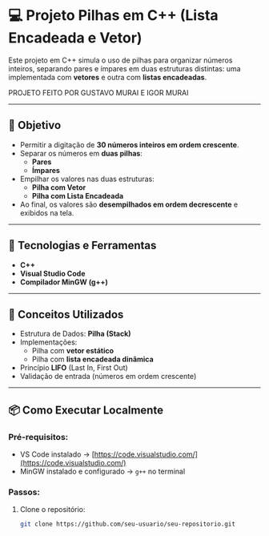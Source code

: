 # 💻 Projeto Pilhas em C++ (Lista Encadeada e Vetor)

Este projeto em C++ simula o uso de pilhas para organizar números inteiros, separando pares e ímpares em duas estruturas distintas: uma implementada com **vetores** e outra com **listas encadeadas**.

PROJETO FEITO POR GUSTAVO MURAI E IGOR MURAI

---

## 📌 Objetivo

- Permitir a digitação de **30 números inteiros em ordem crescente**.
- Separar os números em **duas pilhas**:
  - **Pares**
  - **Ímpares**
- Empilhar os valores nas duas estruturas:
  - **Pilha com Vetor**
  - **Pilha com Lista Encadeada**
- Ao final, os valores são **desempilhados em ordem decrescente** e exibidos na tela.

---

## 🚀 Tecnologias e Ferramentas

- **C++**
- **Visual Studio Code**
- **Compilador MinGW (g++)**

---

## 🧠 Conceitos Utilizados

- Estrutura de Dados: **Pilha (Stack)**
- Implementações:
  - Pilha com **vetor estático**
  - Pilha com **lista encadeada dinâmica**
- Princípio **LIFO** (Last In, First Out)
- Validação de entrada (números em ordem crescente)

---

## 📦 Como Executar Localmente

### Pré-requisitos:

- VS Code instalado → [https://code.visualstudio.com/](https://code.visualstudio.com/)
- MinGW instalado e configurado → `g++` no terminal

### Passos:

1. Clone o repositório:
   ```bash
   git clone https://github.com/seu-usuario/seu-repositorio.git
